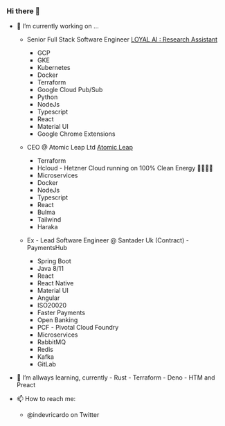 ### Hi there 👋


- 🔭 I’m currently working on ...
  -  Senior Full Stack Software Engineer <a href="https://loyal.ai" target="_blank">LOYAL AI : Research Assistant</a>
      - GCP
      - GKE
      - Kubernetes
      - Docker
      - Terraform
      - Google Cloud Pub/Sub
      - Python
      - NodeJs
      - Typescript
      - React
      - Material UI
      - Google Chrome Extensions
 
  -  CEO @ Atomic Leap Ltd <a href="https://atomicleap.com" target="_blank">Atomic Leap</a>
      - Terraform
      - Hcloud - Hetzner Cloud running on 100% Clean Energy 🌱🌱🌱🌱
      - Microservices
      - Docker
      - NodeJs
      - Typescript
      - React
      - Bulma 
      - Tailwind
      - Haraka
  -  Ex - Lead Software Engineer @ Santader Uk (Contract) - PaymentsHub
      - Spring Boot
      - Java 8/11
      - React
      - React Native
      - Material UI
      - Angular
      - ISO20020
      - Faster Payments
      - Open Banking
      - PCF - Pivotal Cloud Foundry
      - Microservices
      - RabbitMQ
      - Redis
      - Kafka
      - GitLab
   
- 🌱 I’m allways learning, currently 
      - Rust
      - Terraform
      - Deno
      - HTM and Preact

- 📫 How to reach me:
  -   @indevricardo on Twitter
<!--
**ricardo-ribeiro/ricardo-ribeiro** is a ✨ _special_ ✨ repository because its `README.md` (this file) appears on your GitHub profile.

Here are some ideas to get you started:

- 🔭 I’m currently working on ...
- 🌱 I’m currently learning ...
- 👯 I’m looking to collaborate on ...
- 🤔 I’m looking for help with ...
- 💬 Ask me about ...
- 📫 How to reach me: ...
- 😄 Pronouns: ...
- ⚡ Fun fact: ...
-->

